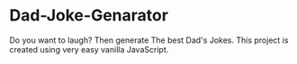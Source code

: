 # Dad-Joke-Genarator
Do you want to laugh? Then generate The best Dad's Jokes. This project is created using very easy vanilla JavaScript.
